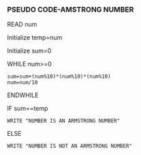 ### PSEUDO CODE-AMSTRONG NUMBER
READ num

Initialize temp=num

Initialize sum=0

WHILE num>=0

    sum=sum+(num%10)*(num%10)*(num%10)
    num=num/10
ENDWHILE

IF sum==temp

    WRITE "NUMBER IS AN ARMSTRONG NUMBER"

ELSE

    WRITE "NUMBER IS NOT AN ARMSTRONG NUMBER"
